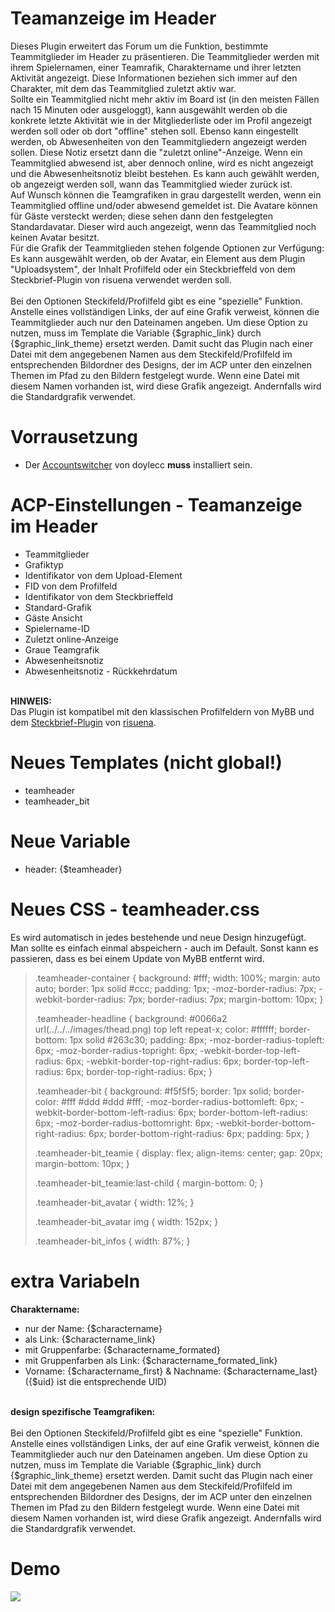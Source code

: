 # Teamanzeige im Header
Dieses Plugin erweitert das Forum um die Funktion, bestimmte Teammitglieder im Header zu präsentieren. Die Teammitglieder werden mit ihrem Spielernamen, einer Teamrafik, Charaktername und ihrer letzten Aktivität angezeigt. Diese Informationen beziehen sich immer auf den Charakter, mit dem das Teammitglied zuletzt aktiv war.<br>
Sollte ein Teammitglied nicht mehr aktiv im Board ist (in den meisten Fällen nach 15 Minuten oder ausgeloggt), kann ausgewählt werden ob die konkrete letzte Aktivität wie in der Mitgliederliste oder im Profil angezeigt werden soll oder ob dort "offline" stehen soll. Ebenso kann eingestellt werden, ob Abwesenheiten von den Teammitgliedern angezeigt werden sollen. Diese Notiz ersetzt dann die "zuletzt online"-Anzeige. Wenn ein Teammitglied abwesend ist, aber dennoch online, wird es nicht angezeigt und die Abwesenheitsnotiz bleibt bestehen. Es kann auch gewählt werden, ob angezeigt werden soll, wann das Teammitglied wieder zurück ist.<br>
Auf Wunsch können die Teamgrafiken in grau dargestellt werden, wenn ein Teammitglied offline und/oder abwesend gemeldet ist. Die Avatare können für Gäste versteckt werden; diese sehen dann den festgelegten Standardavatar. Dieser wird auch angezeigt, wenn das Teammitglied noch keinen Avatar besitzt.<br>
Für die Grafik der Teammitglieden stehen folgende Optionen zur Verfügung: Es kann ausgewählt werden, ob der Avatar, ein Element aus dem Plugin "Uploadsystem", der Inhalt Profilfeld oder ein Steckbrieffeld von dem Steckbrief-Plugin von risuena verwendet werden soll.<br>
<br>
Bei den Optionen Steckifeld/Profilfeld gibt es eine "spezielle" Funktion. Anstelle eines vollständigen Links, der auf eine Grafik verweist, können die Teammitglieder auch nur den Dateinamen angeben. Um diese Option zu nutzen, muss im Template die Variable {$graphic_link} durch {$graphic_link_theme} ersetzt werden. Damit sucht das Plugin nach einer Datei mit dem angegebenen Namen aus dem Steckifeld/Profilfeld im entsprechenden Bildordner des Designs, der im ACP unter den einzelnen Themen im Pfad zu den Bildern festgelegt wurde. Wenn eine Datei mit diesem Namen vorhanden ist, wird diese Grafik angezeigt. Andernfalls wird die Standardgrafik verwendet.

# Vorrausetzung
- Der <a href="https://doylecc.altervista.org/bb/downloads.php?dlid=26&cat=2" target="_blank">Accountswitcher</a> von doylecc <b>muss</b> installiert sein.

# ACP-Einstellungen - Teamanzeige im Header
- Teammitglieder
- Grafiktyp
- Identifikator von dem Upload-Element
- FID von dem Profilfeld
- Identifikator von dem Steckbrieffeld
- Standard-Grafik
- Gäste Ansicht
- Spielername-ID
- Zuletzt online-Anzeige
- Graue Teamgrafik
- Abwesenheitsnotiz
- Abwesenheitsnotiz - Rückkehrdatum<br>
<br>
<b>HINWEIS:</b><br>
Das Plugin ist kompatibel mit den klassischen Profilfeldern von MyBB und dem <a href="https://github.com/katjalennartz/application_ucp">Steckbrief-Plugin</a> von <a href="https://github.com/katjalennartz">risuena</a>.

# Neues Templates (nicht global!)
- teamheader
- teamheader_bit

# Neue Variable
- header: {$teamheader}

# Neues CSS - teamheader.css
Es wird automatisch in jedes bestehende und neue Design hinzugefügt. Man sollte es einfach einmal abspeichern - auch im Default. Sonst kann es passieren, dass es bei einem Update von MyBB entfernt wird.
<blockquote> .teamheader-container {
    background: #fff;
    width: 100%;
    margin: auto auto;
    border: 1px solid #ccc;
    padding: 1px;
    -moz-border-radius: 7px;
    -webkit-border-radius: 7px;
    border-radius: 7px;
    margin-bottom: 10px;
}

.teamheader-headline {
    background: #0066a2 url(../../../images/thead.png) top left repeat-x;
    color: #ffffff;
    border-bottom: 1px solid #263c30;
    padding: 8px;
    -moz-border-radius-topleft: 6px;
    -moz-border-radius-topright: 6px;
    -webkit-border-top-left-radius: 6px;
    -webkit-border-top-right-radius: 6px;
    border-top-left-radius: 6px;
    border-top-right-radius: 6px;
}

.teamheader-bit {
    background: #f5f5f5;
    border: 1px solid;
    border-color: #fff #ddd #ddd #fff;
    -moz-border-radius-bottomleft: 6px;
    -webkit-border-bottom-left-radius: 6px;
    border-bottom-left-radius: 6px;
    -moz-border-radius-bottomright: 6px;
    -webkit-border-bottom-right-radius: 6px;
    border-bottom-right-radius: 6px;
    padding: 5px;
}

.teamheader-bit_teamie {
    display: flex;
    align-items: center;
    gap: 20px;
    margin-bottom: 10px;
}

.teamheader-bit_teamie:last-child {
    margin-bottom: 0;
}

.teamheader-bit_avatar {
    width: 12%;
}

.teamheader-bit_avatar img {
    width: 152px;
}

.teamheader-bit_infos {
    width: 87%;
}</blockquote>

# extra Variabeln
<b>Charaktername:</b>
- nur der Name: {$charactername}
- als Link: {$charactername_link}
- mit Gruppenfarbe: {$charactername_formated}
- mit Gruppenfarben als Link: {$charactername_formated_link}
- Vorname: {$charactername_first} & Nachname: {$charactername_last} ({$uid} ist die entsprechende UID)
<br>
<b>design spezifische Teamgrafiken:</b><br><br>
Bei den Optionen Steckifeld/Profilfeld gibt es eine "spezielle" Funktion. Anstelle eines vollständigen Links, der auf eine Grafik verweist, können die Teammitglieder auch nur den Dateinamen angeben. Um diese Option zu nutzen, muss im Template die Variable {$graphic_link} durch {$graphic_link_theme} ersetzt werden. Damit sucht das Plugin nach einer Datei mit dem angegebenen Namen aus dem Steckifeld/Profilfeld im entsprechenden Bildordner des Designs, der im ACP unter den einzelnen Themen im Pfad zu den Bildern festgelegt wurde. Wenn eine Datei mit diesem Namen vorhanden ist, wird diese Grafik angezeigt. Andernfalls wird die Standardgrafik verwendet.

# Demo
 <img src="https://stormborn.at/plugins/teamheader.png" />
